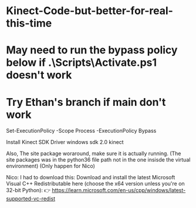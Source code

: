 
# Kinect-Code-but-better-for-real-this-time
# May need to run the bypass policy below if .\Scripts\Activate.ps1 doesn't work
# Try Ethan's branch if main don't work

Set-ExecutionPolicy -Scope Process -ExecutionPolicy Bypass


Install Kinect SDK Driver
windows sdk 2.0 kinect

Also, The site package woraround, make sure it is actually running.
(The site packages was in the python36 file path not in the one insisde the virtual environment) (Only happen for Nico)

Nico: I had to download this:
Download and install the latest Microsoft Visual C++ Redistributable here (choose the x64 version unless you're on 32-bit Python):
👉 https://learn.microsoft.com/en-us/cpp/windows/latest-supported-vc-redist

